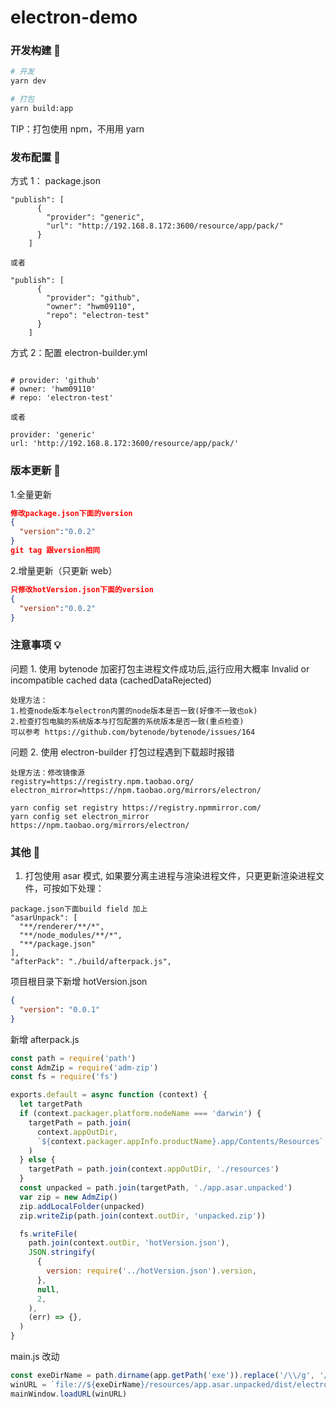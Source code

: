 # electron-demo

### 开发构建 🎃

```bash
# 开发
yarn dev

# 打包
yarn build:app
```

TIP：打包使用 npm，不用用 yarn

### 发布配置 🎁

方式 1： package.json

```
"publish": [
      {
        "provider": "generic",
        "url": "http://192.168.8.172:3600/resource/app/pack/"
      }
    ]

或者

"publish": [
      {
        "provider": "github",
        "owner": "hwm09110",
        "repo": "electron-test"
      }
    ]
```

方式 2：配置 electron-builder.yml

```

# provider: 'github'
# owner: 'hwm09110'
# repo: 'electron-test'

或者

provider: 'generic'
url: 'http://192.168.8.172:3600/resource/app/pack/'

```

### 版本更新 🎈

1.全量更新

```json
修改package.json下面的version
{
  "version":"0.0.2"
}
git tag 跟version相同
```

2.增量更新（只更新 web）

```json
只修改hotVersion.json下面的version
{
  "version":"0.0.2"
}
```

### 注意事项 💡

问题 1. 使用 bytenode 加密打包主进程文件成功后,运行应用大概率 Invalid or incompatible cached data (cachedDataRejected)

```
处理方法：
1.检查node版本与electron内置的node版本是否一致(好像不一致也ok)
2.检查打包电脑的系统版本与打包配置的系统版本是否一致(重点检查)
可以参考 https://github.com/bytenode/bytenode/issues/164
```

问题 2. 使用 electron-builder 打包过程遇到下载超时报错

```
处理方法：修改镜像源
registry=https://registry.npm.taobao.org/
electron_mirror=https://npm.taobao.org/mirrors/electron/

yarn config set registry https://registry.npmmirror.com/
yarn config set electron_mirror https://npm.taobao.org/mirrors/electron/
```

### 其他 🎃

1. 打包使用 asar 模式, 如果要分离主进程与渲染进程文件，只更更新渲染进程文件，可按如下处理：

```
package.json下面build field 加上
"asarUnpack": [
  "**/renderer/**/*",
  "**/node_modules/**/*",
  "**/package.json"
],
"afterPack": "./build/afterpack.js",

```

项目根目录下新增 hotVersion.json

```json
{
  "version": "0.0.1"
}
```

新增 afterpack.js

```javascript
const path = require('path')
const AdmZip = require('adm-zip')
const fs = require('fs')

exports.default = async function (context) {
  let targetPath
  if (context.packager.platform.nodeName === 'darwin') {
    targetPath = path.join(
      context.appOutDir,
      `${context.packager.appInfo.productName}.app/Contents/Resources`,
    )
  } else {
    targetPath = path.join(context.appOutDir, './resources')
  }
  const unpacked = path.join(targetPath, './app.asar.unpacked')
  var zip = new AdmZip()
  zip.addLocalFolder(unpacked)
  zip.writeZip(path.join(context.outDir, 'unpacked.zip'))

  fs.writeFile(
    path.join(context.outDir, 'hotVersion.json'),
    JSON.stringify(
      {
        version: require('../hotVersion.json').version,
      },
      null,
      2,
    ),
    (err) => {},
  )
}
```

main.js 改动

```javascript
const exeDirName = path.dirname(app.getPath('exe')).replace('/\\/g', '/')
winURL = `file://${exeDirName}/resources/app.asar.unpacked/dist/electron/renderer/index.html`
mainWindow.loadURL(winURL)
```
